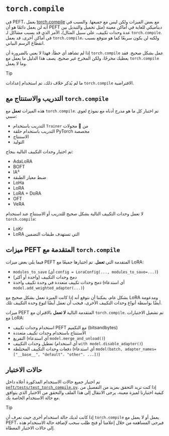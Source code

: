 # `torch.compile`

في PEFT، يعمل [torch.compile](https://pytorch.org/tutorials/intermediate/torch_compile_tutorial.html) مع بعض الميزات ولكن ليس مع جميعها. والسبب في أنه لن يعمل دائمًا هو أن PEFT ديناميكي للغاية في أماكن معينة (مثل تحميل والتبديل بين عدة وحدات تكييف، على سبيل المثال)، الأمر الذي قد يسبب مشاكل لـ `torch.compile`. في أماكن أخرى، قد يعمل `torch.compile`، ولكنه لن يكون سريعًا كما هو متوقع بسبب انقطاع الرسم البياني.

إذا لم تشاهد أي خطأ، فهذا لا يعني بالضرورة أن `torch.compile` عمل بشكل صحيح. فقد يعطيك مخرجًا، ولكن المخرج غير صحيح. يصف هذا الدليل ما يعمل مع `torch.compile` وما لا يعمل.

> [!TIP]
> ما لم يُذكر خلاف ذلك، تم استخدام إعدادات `torch.compile` الافتراضية.

## التدريب والاستنتاج مع `torch.compile`

هذه الميزات **تعمل** مع `torch.compile`. تم اختبار كل ما هو مدرج أدناه مع نموذج لغوي سببي:

- التدريب باستخدام `Trainer` من 🤗 محولات
- التدريب باستخدام حلقة PyTorch مخصصة
- الاستنتاج
- التوليد

تم اختبار وحدات التكييف التالية بنجاح:

- AdaLoRA
- BOFT
- IA³
- ضبط معيار الطبقة
- LoHa
- LoRA
- LoRA + DoRA
- OFT
- VeRA

لا تعمل وحدات التكييف التالية بشكل صحيح للتدريب أو الاستنتاج عند استخدام `torch.compile`:

- LoKr
- LoRA التي تستهدف طبقات التضمين

## ميزات PEFT المتقدمة مع `torch.compile`

فيما يلي بعض ميزات PEFT المتقدمة التي **تعمل**. تم اختبارها جميعًا مع LoRA:

- `modules_to_save` (أي `config = LoraConfig(..., modules_to_save=...)`)
- دمج وحدات التكييف (واحدة أو أكثر)
- دمج وحدات تكييف متعددة في وحدة تكييف واحدة (أي استدعاء `model.add_weighted_adapter(...)`)

بشكل عام، يمكننا أن نتوقع أنه إذا كانت الميزة تعمل بشكل صحيح مع LoRA ومدعومة أيضًا بواسطة أنواع وحدات التكييف الأخرى، فيجب أن تعمل أيضًا لنوع وحدة التكييف تلك.

ميزات PEFT المتقدمة التالية **لا تعمل** بالاقتران مع `torch.compile`. تم تشغيل الاختبارات مع LoRA:

- استخدام وحدات تكييف PEFT مع التكميم (bitsandbytes)
- الاستنتاج باستخدام وحدات تكييف متعددة
- التفريغ (أي استدعاء `model.merge_and_unload()`)
- تعطيل وحدات التكييف (أي استخدام `with model.disable_adapter()`)
- دفعات وحدات التكييف المختلطة (أي استدعاء `model(batch, adapter_names=["__base__", "default"، "other"، ...])`)

## حالات الاختبار

تم اختبار جميع حالات الاستخدام المذكورة أعلاه داخل [`peft/tests/test_torch_compile.py`](https://github.com/huggingface/peft/blob/main/tests/test_torch_compile.py). إذا كنت تريد التحقق بمزيد من التفصيل من كيفية اختبارنا لميزة معينة، يرجى الانتقال إلى هذا الملف والتحقق من الاختبار الذي يتوافق مع حالة الاستخدام الخاصة بك.

> [!TIP]
> إذا كانت لديك حالة استخدام أخرى حيث تعرف أن `torch.compile` يعمل أو لا يعمل مع PEFT، فيرجى المساهمة من خلال إعلامنا أو فتح طلب سحب لإضافة حالة الاستخدام هذه إلى حالات الاختبار المغطاة.